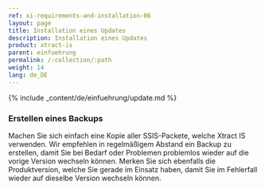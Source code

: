 ```yaml
---
ref: xi-requirements-and-installation-06
layout: page
title: Installation eines Updates
description: Installation eines Updates
product: xtract-is
parent: einfuehrung
permalink: /:collection/:path
weight: 14
lang: de_DE
---
```


{% include _content/de/einfuehrung/update.md %}

### Erstellen eines Backups
Machen Sie sich einfach eine Kopie aller SSIS-Packete, welche Xtract IS verwenden.
Wir empfehlen in regelmäßigem Abstand ein Backup zu erstellen, damit Sie bei Bedarf oder Problemen problemlos wieder auf die vorige Version wechseln können.
Merken Sie sich ebenfalls die Produktversion, welche Sie gerade im Einsatz haben, damit Sie im Fehlerfall wieder auf dieselbe Version wechseln können.